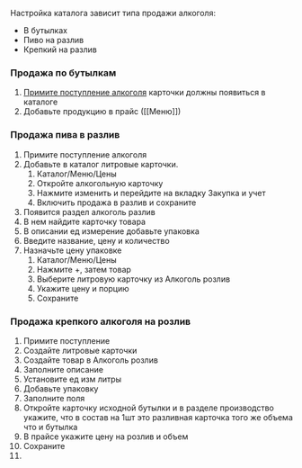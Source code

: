 ﻿Настройка каталога зависит типа продажи алкоголя:
- В бутылках
- Пиво на разлив
- Крепкий на разлив

### Продажа по бутылкам
1. [Примите поступление алкоголя](Принять%20Поступление%20Алкоголя.md) карточки должны появиться в каталоге
2. Добавьте продукцию в прайс ([[Меню]])

### Продажа пива в разлив
1. Примите поступление алкоголя
2. Добавьте в каталог литровые карточки. 
	1. Каталог/Меню/Цены
	2. Откройте алкогольную карточку
	3. Нажмите изменить и перейдите на вкладку Закупка и учет
	4. Включить продажа в разлив и сохраните
3. Появится раздел алкоголь разлив
4. В нем найдите карточку товара
5. В описании ед измерение добавьте упаковка
6. Введите название, цену и количество
7.  Назначьте цену упаковке
	1. Каталог/Меню/Цены
	2. Нажмите +, затем товар
	3. Выберите литровую карточку из Алкоголь розлив
	4. Укажите цену и порцию
	5. Сохраните

### Продажа крепкого алкоголя на розлив
1. Примите поступление
2. Создайте литровые карточки
3. Создайте товар в Алкоголь розлив
4. Заполните описание
5. Установите ед изм литры
6. Добавьте упаковку
7. Заполните поля
8. Откройте карточку исходной бутылки и в разделе производство укажите, что в состав на 1шт это разливная карточка того же объема что и бутылка
9. В прайсе укажите цену на розлив и объем
10. Сохраните
11. 
